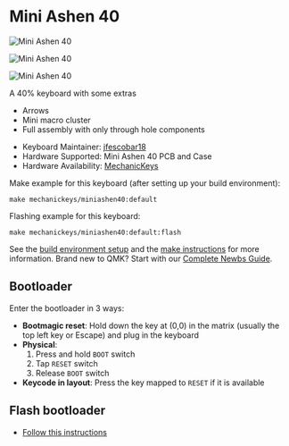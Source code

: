 # Mini Ashen 40

![Mini Ashen 40](https://i.imgur.com/0k3gFZCh.jpeg)

![Mini Ashen 40](https://i.imgur.com/B1w8qwPh.jpeg)

![Mini Ashen 40](https://i.imgur.com/LqxXW0Rh.jpeg)

A 40% keyboard with some extras
  - Arrows
  - Mini macro cluster
  - Full assembly with only through hole components

* Keyboard Maintainer: [jfescobar18](https://github.com/jfescobar18)
* Hardware Supported: Mini Ashen 40 PCB and Case
* Hardware Availability: [MechanicKeys](https://www.facebook.com/MechanicKeys-104963764775280)

Make example for this keyboard (after setting up your build environment):

    make mechanickeys/miniashen40:default

Flashing example for this keyboard:

    make mechanickeys/miniashen40:default:flash
    
See the [build environment setup](https://docs.qmk.fm/#/getting_started_build_tools) and the [make instructions](https://docs.qmk.fm/#/getting_started_make_guide) for more information. Brand new to QMK? Start with our [Complete Newbs Guide](https://docs.qmk.fm/#/newbs).

## Bootloader

Enter the bootloader in 3 ways:

* **Bootmagic reset**: Hold down the key at (0,0) in the matrix (usually the top left key or Escape) and plug in the keyboard
* **Physical**: 
  1. Press and hold `BOOT` switch
  2. Tap `RESET` switch
  3. Release `BOOT` switch
* **Keycode in layout**: Press the key mapped to `RESET` if it is available

## Flash bootloader
* [Follow this instructions](https://github.com/jfescobar18/USBaspLoader)